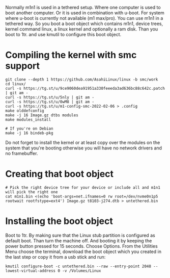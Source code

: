 Normally m1n1 is used in a tethered setup. Where one computer is used to boot another computer. Or it is used in combination with u-boot. For system where u-boot is currently not available (m1 max/pro). You can use m1n1 in a tethered way. So you boot a boot object which contains m1n1, device trees, kernel command linux, a linux kernel and optionally a ram disk. Than you boot to 1tr. and use kmutil to configure this boot object.

# Compiling the kernel with smc support

```
git clone --depth 1 https://github.com/AsahiLinux/linux -b smc/work
cd linux/
curl -s https://tg.st/u/9ce9060dea91951a330feeeda3ad636bc88c642c.patch | git am -
curl -s https://tg.st/u/5nly | git am -
curl -s https://tg.st/u/0wM8 | git am -
curl -s https://tg.st/u/m1-config-smc-2022-02-06 > .config
make olddefconfig
make -j 16 Image.gz dtbs modules
make modules_install

# If you're on Debian
make -j 16 bindeb-pkg
```

Do not forget to install the kernel or at least copy over the modules on the system that you're booting otherwise you will have no network drivers and no framebuffer.

# Creating that boot object

```
# Pick the right device tree for your device or include all and m1n1 will pick the right one
cat m1n1.bin <(echo 'boot-args=net.ifnames=0 rw root=/dev/nvme0n1p5 rootwait rootfstype=ext4') Image.gz t8103-j274.dtb > untethered.bin
```

# Installing the boot object

Boot to 1tr. By making sure that the Linux stub partition is configured as default boot. Than turn the machine off. And booting it by
keeping the power button pressed for 15 seconds. Choose Options. From the Utilities Menu choose the terminal, download the boot object which you created in the last step or copy it from a usb stick and run:

```
kmutil configure-boot -c untethered.bin --raw --entry-point 2048 --lowest-virtual-address 0 -v /Volumes/Linux
```